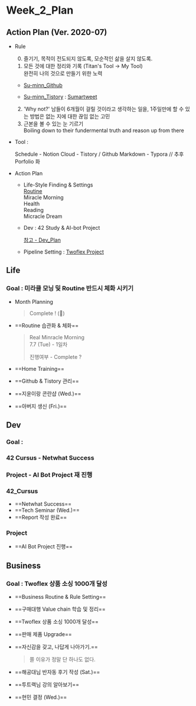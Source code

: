 

# Week_2_Plan





## Action Plan (Ver. 2020-07)



- Rule

  0) 즐기기, 목적이 전도되지 않도록, 모순적인 삶을 살지 않도록.  
  1) 모든 것에 대한 정리와 기록 (Titan's Tool -> My Tool)  
  완전히 나의 것으로 만들기 위한 노력

  - [Su-minn_Github](https://github.com/Su-minn)

  - [Su-minn_Tistory](https://sumartweet.tistory.com/) : [Sumartweet](https://sumartweet.tistory.com/)

  2) 'Why not?'
  남들이 6개월이 걸릴 것이라고 생각하는 일을, 1주일만에 할 수 있는 방법은 없는 지에 대한 끊임 없는 고민   
  3) 근본을 볼 수 있는 눈 기르기   
  Boiling down to their fundermental truth and reason up from there



- Tool : 

  Schedule - Notion
  Cloud - Tistory / Github
  Markdown - Typora
  // 추후 Porfolio 화

  

- Action Plan

  - Life-Style Finding & Settings  
    [Routine](/Users/sjeon/Desktop/For_min/Plan/Routine.md)  
    	Miracle Morning  
    	Health  
    	Reading  
    	Micracle Dream    

  - Dev
    : 42 Study & AI-bot Project

    [참고 - Dev_Plan](/Users/sjeon/Desktop/For_min/Dev_Place/Dev_plan.md)

  - Pipeline Setting
    : [Twoflex Project](/Users/sjeon/Desktop/Business/Online_Business/Mins_Business/Business_Starategy.md)



## Life



### Goal : 미라클 모닝 및 Routine 반드시 체화 시키기



- Month Planning

  > Complete ! (🐥)

- ==Routine 습관화 & 체화==  
  
  > Real Minracle Morning  
  > 7.7 (Tue) - 1일차
  >
  > 진행여부 - Complete ?
  
- ==Home Training==

- ==Github & Tistory 관리==

- ==지윤이랑 콘란샵 (Wed.)==

- ==아버지 생신 (Fri.)==



## Dev



### Goal :  

### 42 Cursus - Netwhat Success

### Project - AI Bot Project 재 진행 



### 42_Cursus

- ==Netwhat Success==
- ==Tech Seminar (Wed.)==
- ==Report 작성 완료==



### Project

- ==AI Bot Project 진행==





## Business



### Goal : Twoflex 상품 소싱 1000개 달성



- ==Business Routine & Rule Setting==

- ==구매대행 Value chain 학습 및 정리==

- ==Twoflex 상품 소싱 1000개 달성==

- ==판매 제품 Upgrade==

- ==자신감을 갖고, 나답게 나아가기.==

  > 쫄 이유가 정말 단 하나도 없다.

- ==해공대님 반자동 후기 작성 (Sat.)==

- ==투트랙님 강의 알아보기==

- ==현민 결정 (Wed.)== 
